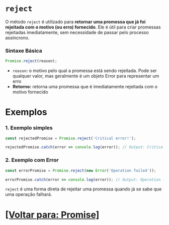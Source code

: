 # `reject`

O método `reject` é utilizado para **retornar uma promessa que já foi rejeitada com o motivo (ou erro) fornecido**. Ele é útil para criar promessas rejeitadas imediatamente, sem necessidade de passar pelo processo assíncrono.

### Sintaxe Básica

```JavaScript
Promise.reject(reason);
```

- `reason`**:** o motivo pelo qual a promessa está sendo rejeitada. Pode ser qualquer valor, mas geralmente é um objeto Error para representar um erro
- **Retorno:** retorna uma promessa que é imediatamente rejeitada com o motivo fornecido

# Exemplos

### 1. Exemplo simples

```JavaScript
const rejectedPromise = Promise.reject('Critical error!');

rejectedPromise.catch(error => console.log(error)); // Output: Critical error!
```

### 2. Exemplo com Error

```JavaScript
const errorPromise = Promise.reject(new Error('Operation failed'));

errorPromise.catch(error => console.log(error)); // Output: Operation failed
```

`reject` é uma forma direta de rejeitar uma promessa quando já se sabe que uma operação falhará.

# [[Voltar para: Promise]](1-promise.md)